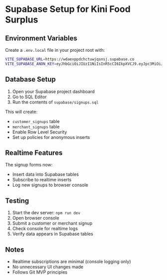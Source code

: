 # Supabase Setup for Kini Food Surplus

## Environment Variables

Create a `.env.local` file in your project root with:

```bash
VITE_SUPABASE_URL=https://wdaexppdchctuwjqsnsj.supabase.co
VITE_SUPABASE_ANON_KEY=eyJhbGciOiJIUzI1NiIsInR5cCI6IkpXVCJ9.eyJpc3MiOiJzdXBhYmFzZSIsInJlZiI6IndkYWV4cHBkY2hjdHV3anFzbnNqIiwicm9sZSI6ImFub24iLCJpYXQiOjE3NTM4NDA5ODgsImV4cCI6MjA2OTQxNjk4OH0.dU4RYKytWzKF-GHaSOrIJtVKkdF5XXMRhmOk2pbjTVg
```

## Database Setup

1. Open your Supabase project dashboard
2. Go to SQL Editor
3. Run the contents of `supabase/signups.sql`

This will create:
- `customer_signups` table
- `merchant_signups` table
- Enable Row Level Security
- Set up policies for anonymous inserts

## Realtime Features

The signup forms now:
- Insert data into Supabase tables
- Subscribe to realtime inserts
- Log new signups to browser console

## Testing

1. Start the dev server: `npm run dev`
2. Open browser console
3. Submit a customer or merchant signup
4. Check console for realtime logs
5. Verify data appears in Supabase tables

## Notes

- Realtime subscriptions are minimal (console logging only)
- No unnecessary UI changes made
- Follows Git MVP principles

